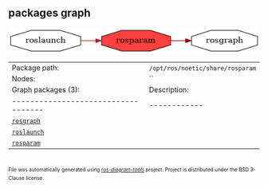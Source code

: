 <!--
File was automatically generated using 'ros-diagram-tools' project.
Project is distributed under the BSD 3-Clause license.
-->

## packages graph

[![rosparam](rosparam.png "rosparam")](rosparam.png)

|     |     |
| --- | --- |
| Package path: | `/opt/ros/noetic/share/rosparam` |
| Nodes: | `` |
| Graph packages (3): | Description: |
| ----------------------------------- | ------------ |
| [`rosgraph`](rosgraph.html) |  |
| [`roslaunch`](roslaunch.html) |  |
| [`rosparam`](rosparam.html) |  |


</br>
<font size="1">
File was automatically generated using <a href="https://github.com/anetczuk/ros-diagram-tools"><i>ros-diagram-tools</i></a> project.
Project is distributed under the BSD 3-Clause license.
</font>
